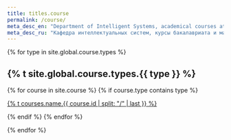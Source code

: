 ```yaml
---
title: titles.course
permalink: /course/
meta_desc_en: "Department of Intelligent Systems, academical courses at the Bachelor and Maste programme"
meta_desc_ru: "Кафедра интеллектуальных систем, курсы бакалавриата и магистратуры"
---
```


{% for type in site.global.course.types %}

<div class="list-header">
  <h2 id="{% t site.global.course.types.{{ type }} %}">{% t site.global.course.types.{{ type }} %}</h2>
</div>

<div class="list-course">
  {% for course in site.course %}
    {% if course.type contains type %}
      <a class="course-name" href="{{ site.baseurl }}{{ course.url }}">
        <div class="list-item-course">
          <p class="list-item-course-title">
            {% t courses.name.{{ course.id | split: "/" | last }} %}
          </p>
        </div>  
      </a>
    {% endif %}
  {% endfor %}
</div>

{% endfor %}
